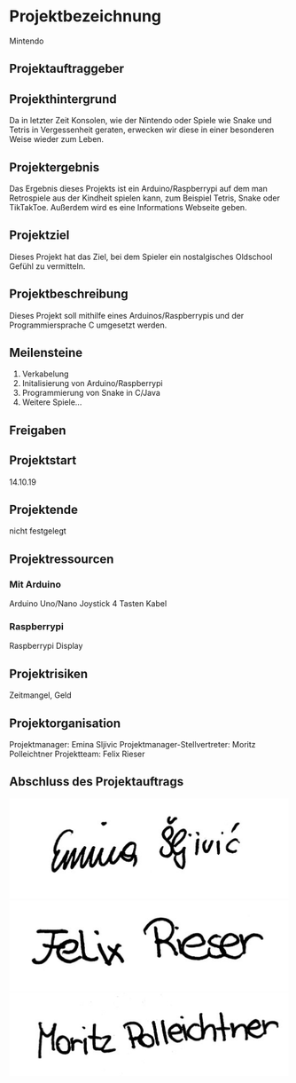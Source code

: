 # Projektbezeichnung
Mintendo

## Projektauftraggeber


## Projekthintergrund
Da in letzter Zeit Konsolen, wie der Nintendo oder Spiele wie Snake und Tetris in Vergessenheit geraten, erwecken wir diese in einer besonderen Weise wieder zum Leben.

## Projektergebnis
Das Ergebnis dieses Projekts ist ein Arduino/Raspberrypi auf dem man Retrospiele aus der Kindheit spielen kann, zum Beispiel Tetris, Snake oder TikTakToe. Außerdem wird es eine Informations Webseite geben.

## Projektziel
Dieses Projekt hat das Ziel, bei dem Spieler ein nostalgisches Oldschool Gefühl zu vermitteln.

## Projektbeschreibung
Dieses Projekt soll mithilfe eines Arduinos/Raspberrypis und der Programmiersprache C umgesetzt werden.

## Meilensteine
1. Verkabelung
2. Initalisierung von Arduino/Raspberrypi
3. Programmierung von Snake in C/Java
4. Weitere Spiele...

## Freigaben

## Projektstart
14.10.19

## Projektende
nicht festgelegt

## Projektressourcen
### Mit Arduino
Arduino Uno/Nano
Joystick
4 Tasten
Kabel
### Raspberrypi
Raspberrypi
Display

## Projektrisiken
Zeitmangel, Geld

## Projektorganisation
Projektmanager: Emina Sljivic
Projektmanager-Stellvertreter: Moritz Polleichtner
Projektteam: Felix Rieser

## Abschluss des Projektauftrags
![Alt-Text](https://github.com/1920-3ahif-syp/01-project-prposal-EminaSljivic/blob/master/EminaSljivic.jpg)
![Alt-Text](https://github.com/1920-3ahif-syp/01-project-prposal-EminaSljivic/blob/master/FelixRieser.jpg)
![Alt-Text](https://github.com/1920-3ahif-syp/01-project-prposal-EminaSljivic/blob/master/MoritzPolleichtner.jpg)
